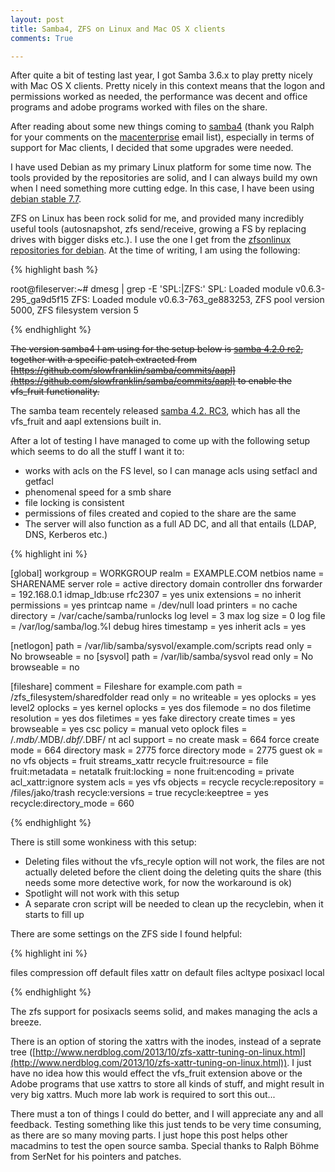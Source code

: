 ```yaml
---
layout: post
title: Samba4, ZFS on Linux and Mac OS X clients
comments: True

---
```


After quite a bit of testing last year, I got Samba 3.6.x to play pretty nicely with Mac OS X clients. Pretty nicely in this context means that the logon and permissions worked as needed, the performance was decent and office programs and adobe programs worked with files on the share.

After reading about some new things coming to [samba4](http://sambaxp.org/fileadmin/user_upload/SambaXP2014-DATA/wed/track1/Ralph_Boehme-AppledancesSamba.pdf) (thank you Ralph for your comments on the [macenterprise](https://groups.google.com/forum/#!forum/macenterprise) email list), especially in terms of support for Mac clients, I decided that some upgrades were needed.

I have used Debian as my primary Linux platform for some time now. The tools provided by the repositories are solid, and I can always build my own when I need something more cutting edge. In this case, I have been using [debian stable 7.7](http://cdimage.debian.org/debian-cd/7.7.0/amd64/iso-cd/debian-7.7.0-amd64-netinst.iso). 

ZFS on Linux has been rock solid for me, and provided many incredibly useful tools (autosnapshot, zfs send/receive, growing a FS by replacing drives with bigger disks etc.). I use the one I get from the [zfsonlinux repositories for debian](http://zfsonlinux.org/debian.html). At the time of writing, I am using the following:

{% highlight bash %}

root@fileserver:~# dmesg | grep -E 'SPL:|ZFS:'
SPL: Loaded module v0.6.3-295_ga9d5f15
ZFS: Loaded module v0.6.3-763_ge883253, ZFS pool version 5000, ZFS filesystem version 5

{% endhighlight %}

<del>The version samba4 I am using for the setup below is [samba 4.2.0 rc2](https://download.samba.org/pub/samba/rc/WHATSNEW-4.2.0rc2.txt), together with a specific patch extracted from [https://github.com/slowfranklin/samba/commits/aapl](https://github.com/slowfranklin/samba/commits/aapl) to enable the vfs_fruit functionality.</del>

The samba team recentely released [samba 4.2. RC3](https://download.samba.org/pub/samba/rc/WHATSNEW-4.2.0rc3.txt), which has all the vfs_fruit and aapl extensions built in. 

After a lot of testing I have managed to come up with the following setup which seems to do all the stuff I want it to:

- works with acls on the FS level, so I can manage acls using setfacl and getfacl
- phenomenal speed for a smb share
- file locking is consistent
- permissions of files created and copied to the share are the same
- The server will also function as a full AD DC, and all that entails (LDAP, DNS, Kerberos etc.)

{% highlight ini %}

[global]
	workgroup = WORKGROUP
	realm = EXAMPLE.COM
	netbios name = SHARENAME
	server role = active directory domain controller
	dns forwarder = 192.168.0.1
	idmap_ldb:use rfc2307 = yes
	unix extensions = no
	inherit permissions = yes
	printcap name = /dev/null
	load printers = no
	cache directory = /var/cache/samba/runlocks
	log level = 3
	max log size = 0
	log file = /var/log/samba/log.%I
	debug hires timestamp = yes
	inherit acls = yes

[netlogon]
	path = /var/lib/samba/sysvol/example.com/scripts
	read only = No
	browseable = no
[sysvol]
	path = /var/lib/samba/sysvol
	read only = No
	browseable = no

[fileshare]
	comment = Fileshare for example.com
	path = /zfs_filesystem/sharedfolder
	read only = no
	writeable = yes
	oplocks = yes
	level2 oplocks = yes
	kernel oplocks = yes
	dos filemode = no
	dos filetime resolution = yes
	dos filetimes = yes
	fake directory create times = yes
	browseable = yes
	csc policy = manual
	veto oplock files = /*.mdb/*.MDB/*.dbf/*.DBF/
	nt acl support = no
	create mask = 664
	force create mode = 664
	directory mask = 2775
	force directory mode = 2775
	guest ok = no
	vfs objects = fruit streams_xattr recycle
	fruit:resource = file
	fruit:metadata = netatalk
	fruit:locking = none
	fruit:encoding = private
	acl_xattr:ignore system acls = yes
	vfs objects = recycle
	recycle:repository = /files/jako/trash
	recycle:versions = true
	recycle:keeptree = yes
	recycle:directory_mode = 660

{% endhighlight %}

There is still some wonkiness with this setup:

- Deleting files without the vfs_recyle option will not work, the files are not actually deleted before the client doing the deleting quits the share (this needs some more detective work, for now the workaround is ok)
- Spotlight will not work with this setup
- A separate cron script will be needed to clean up the recyclebin, when it starts to fill up

There are some settings on the ZFS side I found helpful:

{% highlight ini %}

files  compression           off                    default
files  xattr                 on                     default
files  acltype               posixacl               local

{% endhighlight %}

The zfs support for posixacls seems solid, and makes managing the acls a breeze.

There is an option of storing the xattrs with the inodes, instead of a seprate tree ([http://www.nerdblog.com/2013/10/zfs-xattr-tuning-on-linux.html](http://www.nerdblog.com/2013/10/zfs-xattr-tuning-on-linux.html)). I just have no idea how this would effect the vfs_fruit extension above or the Adobe programs that use xattrs to store all kinds of stuff, and might result in very big xattrs. Much more lab work is required to sort this out...

There must a ton of things I could do better, and I will appreciate any and all feedback. Testing something like this just tends to be very time consuming, as there are so many moving parts. I just hope this post helps other macadmins to test the open source samba. Special thanks to Ralph Böhme from SerNet for his pointers and patches. 